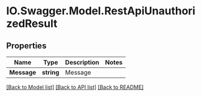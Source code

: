 # IO.Swagger.Model.RestApiUnauthorizedResult
## Properties

Name | Type | Description | Notes
------------ | ------------- | ------------- | -------------
**Message** | **string** | Message | 

[[Back to Model list]](../README.md#documentation-for-models) [[Back to API list]](../README.md#documentation-for-api-endpoints) [[Back to README]](../README.md)

